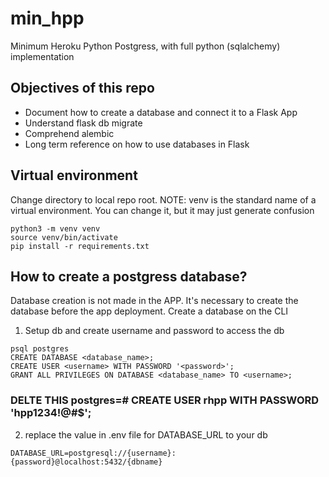 # min_hpp
Minimum Heroku Python Postgress, with full python (sqlalchemy) implementation

## Objectives of this repo
+ Document how to create a database and connect it to a Flask App
+ Understand flask db migrate
+ Comprehend alembic
+ Long term reference on how to use databases in Flask

## Virtual environment
Change directory to local repo root. NOTE: venv is the standard name of a
virtual environment. You can change it, but it may just generate confusion
```
python3 -m venv venv
source venv/bin/activate
pip install -r requirements.txt
```

## How to create a postgress database?
Database creation is not made in the APP. It's necessary to create the database
before the app deployment. Create a database on the CLI

1. Setup db and create username and password to access the db
```
psql postgres
CREATE DATABASE <database_name>;
CREATE USER <username> WITH PASSWORD '<password>';
GRANT ALL PRIVILEGES ON DATABASE <database_name> TO <username>;
```
### DELTE THIS postgres=# CREATE USER rhpp  WITH PASSWORD 'hpp1234!@#$'; ###

2. replace the value in .env file for DATABASE_URL to your db 
```
DATABASE_URL=postgresql://{username}:{password}@localhost:5432/{dbname}
```


